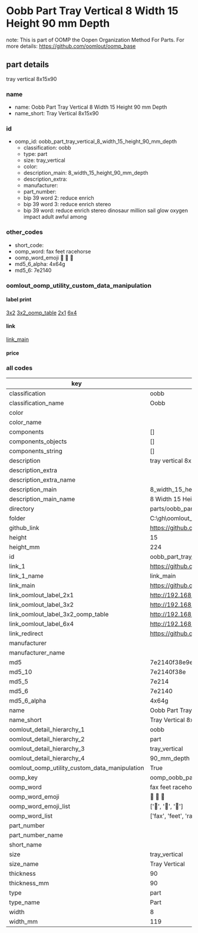 # Oobb Part Tray Vertical 8 Width 15 Height 90 mm Depth  

note: This is part of OOMP the Oopen Organization Method For Parts. For more details: https://github.com/oomlout/oomp_base

##  part details
  



tray vertical 8x15x90



### name
* name: Oobb Part Tray Vertical 8 Width 15 Height 90 mm Depth
* name_short: Tray Vertical 8x15x90 
### id
* oomp_id: oobb_part_tray_vertical_8_width_15_height_90_mm_depth
  * classification: oobb
  * type: part
  * size: tray_vertical
  * color: 
  * description_main: 8_width_15_height_90_mm_depth
  * description_extra: 
  * manufacturer: 
  * part_number: 
  * bip 39 word 2: reduce enrich
  * bip 39 word 3: reduce enrich stereo
  * bip 39 word: reduce enrich stereo dinosaur million sail glow oxygen impact adult awful among

### other_codes
* short_code: 
* oomp_word: fax feet racehorse
* oomp_word_emoji :fax: :feet: :racehorse:
* md5_6_alpha: 4x64g
* md5_6: 7e2140






### oomlout_oomp_utility_custom_data_manipulation
#### label print
[3x2](http://192.168.1.245:1112/?label=oomp%204x64g)
[3x2_oomp_table](http://192.168.1.108:1112/?label=oomp%204x64g)
[2x1](http://192.168.1.242:1112/?label=oomp%204x64g)
[6x4](http://192.168.1.55:1112/?label=oomp%204x64g)    

#### link

[link_main](https://github.com/oomlout/oomlout_oobb_version_4_generated_parts/tree/main/navigation_oomp/oobb/part/tray_vertical/8_width_15_height_90_mm_depth/part)                              

#### price







### all codes 
| key | value |  
| --- | --- |  
| classification | oobb |  
| classification_name | Oobb |  
| color |  |  
| color_name |  |  
| components | [] |  
| components_objects | [] |  
| components_string | [] |  
| description | tray vertical 8x15x90 |  
| description_extra |  |  
| description_extra_name |  |  
| description_main | 8_width_15_height_90_mm_depth |  
| description_main_name | 8 Width 15 Height 90 mm Depth |  
| directory | parts/oobb_part_tray_vertical_8_width_15_height_90_mm_depth |  
| folder | C:\gh\oomlout_oobb_version_4_generated_parts\parts\oobb_part_tray_vertical_8_width_15_height_90_mm_depth |  
| github_link | https://github.com/oomlout/oomlout_oomp_part_src/tree/main/parts/oobb_part_tray_vertical_8_width_15_height_90_mm_depth |  
| height | 15 |  
| height_mm | 224 |  
| id | oobb_part_tray_vertical_8_width_15_height_90_mm_depth |  
| link_1 | https://github.com/oomlout/oomlout_oobb_version_4_generated_parts/tree/main/navigation_oomp/oobb/part/tray_vertical/8_width_15_height_90_mm_depth/part |  
| link_1_name | link_main |  
| link_main | https://github.com/oomlout/oomlout_oobb_version_4_generated_parts/tree/main/navigation_oomp/oobb/part/tray_vertical/8_width_15_height_90_mm_depth/part |  
| link_oomlout_label_2x1 | http://192.168.1.242:1112/?label=oomp%204x64g |  
| link_oomlout_label_3x2 | http://192.168.1.245:1112/?label=oomp%204x64g |  
| link_oomlout_label_3x2_oomp_table | http://192.168.1.108:1112/?label=oomp%204x64g |  
| link_oomlout_label_6x4 | http://192.168.1.55:1112/?label=oomp%204x64g |  
| link_redirect | https://github.com/oomlout/oomlout_oobb_version_4_generated_parts/tree/main/parts/oobb_tray_vertical_08_15_90 |  
| manufacturer |  |  
| manufacturer_name |  |  
| md5 | 7e2140f38e9e4c7af8c653e7ab12c5a0 |  
| md5_10 | 7e2140f38e |  
| md5_5 | 7e214 |  
| md5_6 | 7e2140 |  
| md5_6_alpha | 4x64g |  
| name | Oobb Part Tray Vertical 8 Width 15 Height 90 mm Depth |  
| name_short | Tray Vertical 8x15x90  |  
| oomlout_detail_hierarchy_1 | oobb |  
| oomlout_detail_hierarchy_2 | part |  
| oomlout_detail_hierarchy_3 | tray_vertical |  
| oomlout_detail_hierarchy_4 | 90_mm_depth |  
| oomlout_oomp_utility_custom_data_manipulation | True |  
| oomp_key | oomp_oobb_part_tray_vertical_8_width_15_height_90_mm_depth |  
| oomp_word | fax feet racehorse |  
| oomp_word_emoji | :fax: :feet: :racehorse: |  
| oomp_word_emoji_list | [':fax:', ':feet:', ':racehorse:'] |  
| oomp_word_list | ['fax', 'feet', 'racehorse'] |  
| part_number |  |  
| part_number_name |  |  
| short_name |  |  
| size | tray_vertical |  
| size_name | Tray Vertical |  
| thickness | 90 |  
| thickness_mm | 90 |  
| type | part |  
| type_name | Part |  
| width | 8 |  
| width_mm | 119 |  
